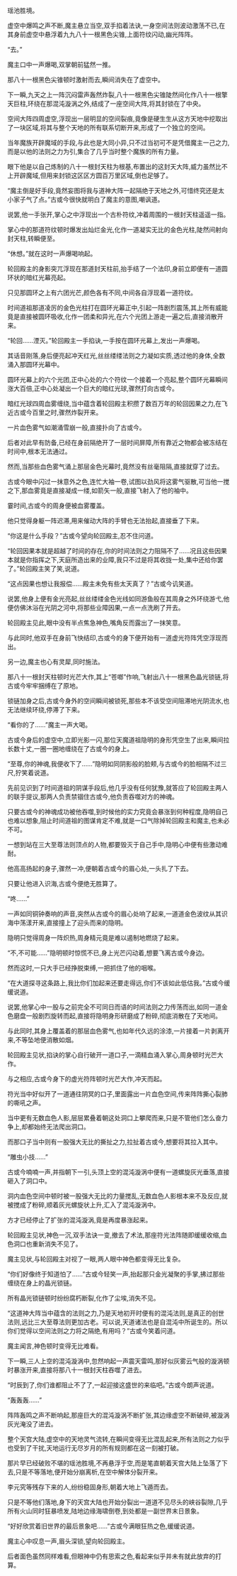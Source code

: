 
瑶池胜境。

虚空中爆鸣之声不断,魔主悬立当空,双手掐着法诀,一身空间法则波动激荡不已,在其身前虚空中悬浮着九九八十一根黑色尖锥,上面符纹闪动,幽光阵阵。

“去。”

魔主口中一声爆喝,双掌朝前猛然一推。

那八十一根黑色尖锥顿时激射而去,瞬间消失在了虚空中。

下一瞬,九天之上一阵沉闷雷声轰然炸裂,八十一根黑色尖锥陡然间化作八十一根擎天巨柱,环绕在那混沌漩涡之外,结成了一座空间大阵,将其封锁在了中央。

空间大阵四周虚空,浮现出一层明显的空间裂痕,竟像是硬生生从这方天地中挖取出了一块区域,将其与整个天地的所有联系切断开来,形成了一个独立的空间。

当年魔族开辟魔域的手段,与此也是大同小异,只不过当初可不是凭借魔主一己之力,而是以他的法则之力为引,集合了几乎当时整个魔族的所有力量。

眼下他是以自己炼制的八十一根封天柱为根基,布置出的这封天大阵,威力虽然比不上开辟魔域,但用来封锁这区区方圆百万里区域,倒也足够了。

“魔主倒是好手段,竟然妄图将我与道神大阵一起隔绝于天地之外,可惜终究还是太小家子气了点。”古或今很快就明白了魔主的意图,嘲讽道。

说罢,他一手张开,掌心之中浮现出一个古朴符纹,冲着周围的一根封天柱遥遥一指。

掌心中的那道符纹顿时爆发出灿烂金光,化作一道凝实无比的金色光柱,陡然间射向封天柱,转瞬便至。

“休想。”就在这时一声爆喝响起。

轮回殿主的身影突兀浮现在那道封天柱前,抬手结了一个法印,身前立即便有一道圆环状的暗红光幕亮起。

只见那圆环之上有六团光芒,颜色各有不同,中间各自浮现着一道符纹。

时间道祖那道凌厉的金色光柱打在圆环光幕正中,引起一阵剧烈震荡,其上所有威能竟是直接被圆环吸收,化作一团柔和异光,在六个光团上游走一遍之后,直接消散开来。

“轮回……湮灭。”轮回殿主一手掐诀,一手按在圆环光幕上,发出一声爆喝。

其话音刚落,身后便亮起冲天红光,丝丝缕缕法则之力凝如实质,透过他的身体,全数涌入那圆环光幕中。

圆环光幕上的六个光团,正中心处的六个符纹一个接着一个亮起,整个圆环光幕瞬间涨大百倍,正中心处凝出一个巨大的暗红光球,骤然打向古或今。

暗红光球四周血雾缠绕,当中蕴含着轮回殿主积攒了数百万年的轮回因果之力,在飞近古或今百里之时,骤然炸裂开来。

一片血色雾气如潮涌雪崩一般,直接扑向了古或今。

后者对此早有防备,已经在身前隔绝开了一层时间屏障,所有靠近之物都会被冻结在时间中,根本无法通过。

然而,当那些血色雾气涌上那层金色光幕时,竟然没有丝毫阻隔,直接就穿了过去。

古或今眼中闪过一抹意外之色,连忙大袖一卷,试图以劲风将这雾气驱散,可当他一搅之下,那血雾竟是直接凝成一缕,如箭矢一般,直接飞射入了他的袖中。

霎时间,古或今的周身便被血雾覆盖。

他只觉得身躯一阵迟滞,用来催动大阵的手臂也无法抬起,直接垂了下来。

“你这是什么手段？”古或今望向轮回殿主,忍不住问道。

“轮回因果本就是超越了时间的存在,你的时间法则之力阻隔不了……况且这些因果本就是你指挥之下,天庭所造出来的业障,我只不过是将其收拢一处,集中还给你罢了。”轮回殿主笑了笑,说道。

“这点因果也想让我报偿……殿主未免有些太天真了？”古或今讥笑道。

说罢,他身上便有金光亮起,丝丝缕缕金色光线如同游鱼般在其周身之外环绕游弋,他便仿佛沐浴在光阴之河中,将那些业障因果,一点一点洗刷了开去。

轮回殿主见此,眼中没有半点焦急神色,嘴角反而露出了一抹笑意。

与此同时,他双手在身前飞快结印,古或今的身下便开始有一道虚光符阵凭空浮现而出。

另一边,魔主也心有灵犀,同时施法。

那八十一根封天柱顿时光芒大作,其上“苍啷”作响,飞射出八十一根黑色晶光锁链,将古或今牢牢捆缚在了原地。

锁链加身之后,古或今身外的空间瞬间被锁死,那些本不该受空间阻滞地光阴流水,也无法继续环绕,停滞了下来。

“看你的了……”魔主一声大喝。

古或今身后的虚空中,立即光影一闪,那位天魔道祖隐明的身形凭空生了出来,瞬间拉长数十丈,一圈一圈地缠绕在了古或今的身上。

“至尊,你的神魂,我便收下了……”隐明如同阴影般的脸颊,与古或今的脸相隔不过三尺,狞笑着说道。

先前见识到了时间道祖的阴谋手段后,他几乎没有任何犹豫,就答应了轮回殿主两人的联手提议,那两人负责禁锢住古或今,他负责吞噬对方的神魂。

只要古或今的神魂成功被他吞噬,到时候他的实力究竟会暴涨到何种程度,隐明自己也难以想象,阻止时间道祖的图谋肯定不难,就是一口气除掉轮回殿主和魔主,也未必不可。

一想到站在三大至尊法则顶点的人物,都要毁灭于自己手中,隐明心中便有些激动难耐。

他高高扬起的身子,骤然一冲,便朝着古或今的眉心处,一头扎了下去。

只要让他进入识海,古或今便绝无胜算了。

“咚……”

一声如同铜钟奏响的声音,突然从古或今的眉心处响了起来,一道道金色波纹从其识海中荡漾开来,直接撞上了迎头而来的隐明。

隐明只觉得周身一阵炽热,周身精元竟是难以遏制地燃烧了起来。

“不,不可能……”隐明顿时惊慌不已,身上光芒闪动着,想要飞离古或今身边。

然而这时,一只大手已经挣脱束缚,一把抓住了他的咽喉。

“在大道探寻这条路上,我比你们加起来还要走得远,你们不该如此低估我。”古或今缓缓说道。

说罢,他掌心中一股与之前完全不可同日而语的时间法则之力传荡而出,如同一道金色磨盘一般剧烈旋转而起,直接将隐明身形研磨成了粉碎,彻底消散在了天地间。

与此同时,其身上覆盖着的那层血色雾气,也如年代久远的涂漆,一片接着一片剥离开来,不等坠地便消散如烟。

轮回殿主见状,掐诀的掌心自行破开一道口子,一滴精血涌入掌心,周身顿时光芒大作。

与之相应,古或今身下的虚光符阵顿时光芒大作,冲天而起。

符光当中好似开了一道通往阴冥的口子,里面露出一片血色空间,传来阵阵撕心裂肺的嘶吼之声。

当中更有无数血色人影,层层累叠着朝这处洞口上攀爬而来,只是不管他们怎么奋力争上,却都始终无法爬出洞口。

而那口子当中则有一股强大无比的撕扯之力,拉扯着古或今,想要将其拉入其中。

“雕虫小技……”

古或今喃喃一声,并指朝下一引,头顶上空的混沌漩涡中便有一道螺旋灰光垂落,直接砸入了洞口中。

洞内血色空间中顿时被一股强大无比的力量搅乱,无数血色人影根本来不及反应,就被搅成了粉碎,顺着灰光螺旋状上升,汇入了混沌漩涡中。

方才已经停止了扩张的混沌漩涡,竟是再度暴涨起来。

轮回殿主见状,神色一沉,双手法诀一变,撤去了术法,那座符光法阵随即缓缓收缩,血色洞口也重新消失不见了。

魔主见状,与轮回殿主对视了一眼,两人眼中神色都变得无比复杂。

“你们好像终于知道怕了……”古或今轻笑一声,抬起那只金光凝聚的手掌,拂过那些缠绕在身上的晶光锁链。

所有晶光锁链顿时纷纷腐朽断裂,化作了尘埃,消失不见。

“这道神大阵当中蕴含的法则之力,乃是天地初开时便有的混沌法则,是真正的创世法则,远比三大至尊法则更加古老。可以说,天道诸法也是自混沌中所诞生的。所以你们觉得以空间法则之力将之隔绝,有用吗？”古或今笑着问道。

魔主闻言,神色顿时变得无比难看。

下一瞬,三人上空的混沌漩涡中,忽然响起一声震天雷鸣,那好似灰雾云气般的漩涡顿时暴涨开来,直接将那八十一根封天柱吞噬了进去。

“时辰到了,你们谁都阻止不了了,一起迎接这盛世的来临吧。”古或今朗声说道。

“轰轰轰……”

阵阵轰鸣之声不断响起,那座巨大的混沌漩涡不断扩张,其边缘虚空不断破碎,被漩涡灰光淹没了进去。

整个天宫大陆,虚空中的天地灵气流转,在瞬间变得无比混乱起来,所有法则之力似乎也受到了干扰,天地运行无尽岁月的所有规则都在这一刻被打破。

那片早已经破败不堪的瑶池胜境,不再悬浮于空,而是笔直朝着天宫大陆上坠落了下去,只是不等落地,便开始分崩离析,在空中解体分裂开来。

李元究等残存下来的人,纷纷稳固身形,朝着大地上飞遁而去。

只是不等他们落地,身下的天宫大陆也开始分裂出一道道不见尽头的峡谷裂隙,几乎所有火山同时狂暴喷发,陆地边缘海啸倒卷,到处都是一副世界末日景象。

“好好欣赏着旧世界的最后景象吧……”古或今满眼狂热之色,缓缓说道。

魔主心中叹息一声,眉头深锁,望向轮回殿主。

后者面色虽然同样难看,但眼神中仍有思索之色,看起来似乎并未有就此放弃的打算。